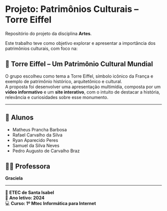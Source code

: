 # Projeto: Patrimônios Culturais – Torre Eiffel

Repositório do projeto da disciplina **Artes**.

Este trabalho teve como objetivo explorar e apresentar a importância dos patrimônios culturais, com foco na:

## 🗼 Torre Eiffel – Um Patrimônio Cultural Mundial

O grupo escolheu como tema a Torre Eiffel, símbolo icônico da França e exemplo de patrimônio histórico, arquitetônico e cultural.  
A proposta foi desenvolver uma apresentação multimídia, composta por um **vídeo informativo** e um **site interativo**, com o intuito de destacar a história, relevância e curiosidades sobre esse monumento.

---

## 👥 Alunos

- Matheus Prancha Barbosa 
- Rafael Carvalho da Silva  
- Ryan Aparecido Peres  
- Samuel da Silva Neves
- Pedro Augusto de Carvalho Braz

## 👩‍🏫 Professora

**Graciela**

---

📍 **ETEC de Santa Isabel**  
📅 **Ano letivo: 2024**  
💻 **Curso: 1º Mtec Informática para Internet**
